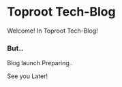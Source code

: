 # Toproot Tech-Blog





Welcome! In Toproot Tech-Blog!



### But..

Blog launch Preparing..

See you Later!